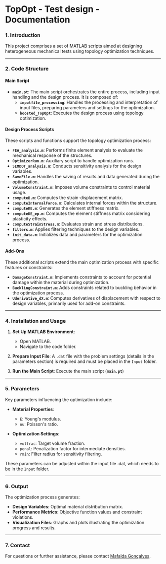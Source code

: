 # TopOpt - Test design - Documentation

### **1. Introduction**

This project comprises a set of MATLAB scripts aimed at designing heterogeneous mechanical tests using topology optimization techniques.

---

### **2. Code Structure**

#### **Main Script**
- **`main.pt`**: The main script orchestrates the entire process, including input handling and the design process. It is composed of:
  - **`inputfile_processing`**: Handles the processing and interpretation of input files, preparing parameters and settings for the optimization.
  - **`boosted_TopOpt`**: Executes the design process using topology optimization.

#### **Design Process Scripts**
These scripts and functions support the topology optimization process:

- **`FEA_analysis.m`**: Performs finite element analysis to evaluate the mechanical response of the structures.
- **`OptimizerRun.m`**: Auxiliary script to handle optimization runs.
- **`SEMDOT_analysis.m`**: Conducts sensitivity analysis for the design variables.
- **`SaveFile.m`**: Handles the saving of results and data generated during the optimization.
- **`VolumeConstraint.m`**: Imposes volume constraints to control material usage.
- **`computeB.m`**: Computes the strain-displacement matrix.
- **`computeInternalForce.m`**: Calculates internal forces within the structure.
- **`computeKE.m`**: Generates the element stiffness matrix.
- **`computeKE_ep.m`**: Computes the element stiffness matrix considering plasticity effects.
- **`computeStrainStress.m`**: Evaluates strain and stress distributions.
- **`filters.m`**: Applies filtering techniques to the design variables.
- **`init_data.m`**: Initializes data and parameters for the optimization process.

#### **Add-Ons**
These additional scripts extend the main optimization process with specific features or constraints:

- **`DamageConstraint.m`**: Implements constraints to account for potential damage within the material during optimization.
- **`BucklingConstraint.m`**: Adds constraints related to buckling behavior in the optimization process.
- **`Uderivative_dX.m`**: Computes derivatives of displacement with respect to design variables, primarily used for add-on constraints.

---

### **4. Installation and Usage**

1. **Set Up MATLAB Environment**:
   - Open MATLAB.
   - Navigate to the code folder.

3. **Prepare Input File**:
   A `.dat` file with the problem settings (details in the parameters section) is required and must be placed in the `Input` folder.

4. **Run the Main Script**:
   Execute the main script (**`main.pt`**)

---

### **5. Parameters**

Key parameters influencing the optimization include:

- **Material Properties**:
  - `E`: Young's modulus.
  - `nu`: Poisson's ratio.

- **Optimization Settings**:
  - `volfrac`: Target volume fraction.
  - `penal`: Penalization factor for intermediate densities.
  - `rmin`: Filter radius for sensitivity filtering.

These parameters can be adjusted within the input file .dat, which needs to be in the `Input` folder.

---

### **6. Output**

The optimization process generates:

- **Design Variables**: Optimal material distribution matrix.
- **Performance Metrics**: Objective function values and constraint violations.
- **Visualization Files**: Graphs and plots illustrating the optimization progress and results.

---

### **7. Contact**

For questions or further assistance, please contact [Mafalda Gonçalves](mafalda.goncalves@ua.pt).
